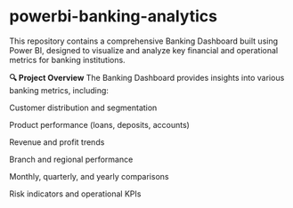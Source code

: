 # powerbi-banking-analytics

This repository contains a comprehensive Banking Dashboard built using Power BI, designed to visualize and analyze key financial and operational metrics for banking institutions.

**🔍 Project Overview**
The Banking Dashboard provides insights into various banking metrics, including:

Customer distribution and segmentation

Product performance (loans, deposits, accounts)

Revenue and profit trends

Branch and regional performance

Monthly, quarterly, and yearly comparisons

Risk indicators and operational KPIs
